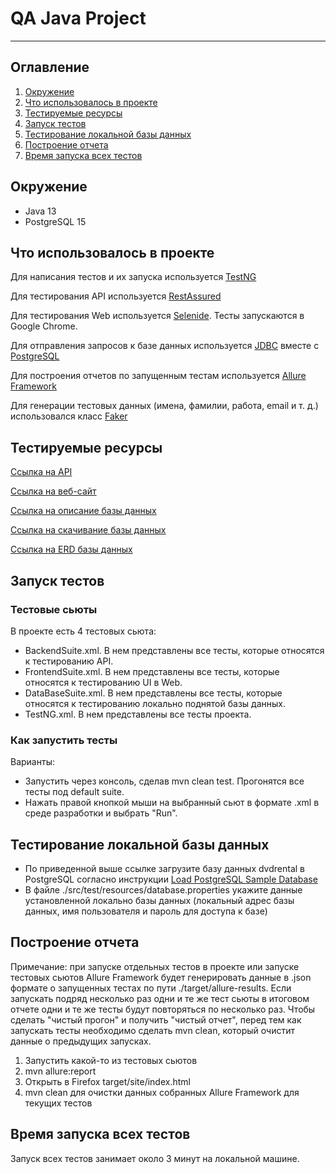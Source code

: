 # QA Java Project

-----

## Оглавление
1. [Окружение](#окружение)
2. [Что использовалось в проекте](#что-использовалось-в-проекте)
3. [Тестируемые ресурсы](#тестируемые-ресурсы)
4. [Запуск тестов](#запуск-тестов)
5. [Тестирование локальной базы данных](#тестирование-локальной-базы-данных)
6. [Построение отчета](#построение-отчета)
7. [Время запуска всех тестов](#время-запуска-всех-тестов)

## Окружение

* Java 13
* PostgreSQL 15

## Что использовалось в проекте

Для написания тестов и их запуска используется [TestNG](https://testng.org/doc/)

Для тестирования API используется [RestAssured](https://rest-assured.io)

Для тестирования Web используется [Selenide](https://ru.selenide.org). Тесты запускаются в Google Chrome.

Для отправления запросов к базе данных используется
[JDBC](https://docs.oracle.com/javase/8/docs/technotes/guides/jdbc/) вместе с 
[PostgreSQL](https://www.postgresql.org)

Для построения отчетов по запущенным тестам используется
[Allure Framework](https://docs.qameta.io/allure/)

Для генерации тестовых данных (имена, фамилии, работа, email и т. д.) использовался класс
[Faker](https://javadoc.io/doc/com.github.javafaker/javafaker/latest/com/github/javafaker/Faker.html)

## Тестируемые ресурсы

[Ссылка на API](https://reqres.in)

[Ссылка на веб-сайт](https://opensource-demo.orangehrmlive.com/web/index.php/auth/login)

[Ссылка на описание базы данных](https://www.postgresqltutorial.com/postgresql-getting-started/postgresql-sample-database/)

[Ссылка на скачивание базы данных](https://www.postgresqltutorial.com/wp-content/uploads/2019/05/dvdrental.zip)

[Ссылка на ERD базы данных](https://www.postgresqltutorial.com/wp-content/uploads/2018/03/printable-postgresql-sample-database-diagram.pdf)

## Запуск тестов

### Тестовые сьюты

В проекте есть 4 тестовых сьюта:

* BackendSuite.xml. В нем представлены все тесты, которые относятся к
тестированию API.
* FrontendSuite.xml. В нем представлены все тесты, которые относятся к 
тестированию UI в Web.
* DataBaseSuite.xml. В нем представлены все тесты, которые относятся к
тестированию локально поднятой базы данных.
* TestNG.xml. В нем представлены все тесты проекта.

### Как запустить тесты

Варианты:

* Запустить через консоль, сделав mvn clean test. Прогонятся все тесты под default suite.
* Нажать правой кнопкой мыши на выбранный сьют в формате .xml в среде разработки и выбрать "Run".

## Тестирование локальной базы данных

* По приведенной выше ссылке загрузите базу данных dvdrental в 
PostgreSQL согласно инструкции [Load PostgreSQL Sample Database](https://www.postgresqltutorial.com/postgresql-getting-started/load-postgresql-sample-database/)
* В файле ./src/test/resources/database.properties укажите данные установленной локально
базы данных (локальный адрес базы данных, имя пользователя и пароль для доступа к базе)

## Построение отчета

Примечание: при запуске отдельных тестов в проекте или запуске тестовых сьютов Allure Framework
будет генерировать данные в .json формате о запущенных тестах по пути ./target/allure-results.
Если запускать подряд несколько раз одни и те же тест сьюты в итоговом отчете одни и те же тесты
будут повторяться по несколько раз. Чтобы сделать "чистый прогон" и получить "чистый отчет", перед
тем как запускать тесты необходимо сделать mvn clean, который очистит данные о предыдущих запусках.

1. Запустить какой-то из тестовых сьютов
2. mvn allure:report
3. Открыть в Firefox target/site/index.html
4. mvn clean для очистки данных собранных Allure Framework для текущих тестов

## Время запуска всех тестов
Запуск всех тестов занимает около 3 минут на локальной машине.